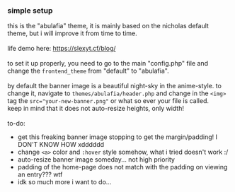 ### simple setup

this is the "abulafia" theme, it is mainly based on the nicholas default theme, but i will improve it from time to time.<br><br>
life demo here: https://slexyt.cf/blog/<br><br>
to set it up properly, you need to go to the main "config.php" file and change the `frontend_theme` from "default" to "abulafia".<br><br>
by default the banner image is a beautiful night-sky in the anime-style. to change it, navigate to `themes/abulafia/header.php` and change in the `<img>` tag the `src="your-new-banner.png"` or what so ever your file is called.<br>
keep in mind that it does not auto-resize heights, only width!<br><br>
to-do:
- get this freaking banner image stopping to get the margin/padding! I DON'T KNOW HOW xdddddd
- change `<a>` color and `:hover` style somehow, what i tried doesn't work :/
- auto-resize banner image someday... not high priority
- padding of the home-page does not match with the padding on viewing an entry??? wtf
- idk so much more i want to do...
